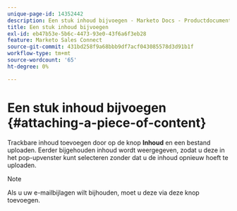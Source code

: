 ```yaml
---
unique-page-id: 14352442
description: Een stuk inhoud bijvoegen - Marketo Docs - Productdocumentatie
title: Een stuk inhoud bijvoegen
exl-id: eb47b53e-5b6c-4473-93e0-43f6a6f3eb28
feature: Marketo Sales Connect
source-git-commit: 431bd258f9a68bbb9df7acf043085578d3d91b1f
workflow-type: tm+mt
source-wordcount: '65'
ht-degree: 0%

---
```


# Een stuk inhoud bijvoegen {#attaching-a-piece-of-content}

Trackbare inhoud toevoegen door op de knop **Inhoud** en een bestand uploaden. Eerder bijgehouden inhoud wordt weergegeven, zodat u deze in het pop-upvenster kunt selecteren zonder dat u de inhoud opnieuw hoeft te uploaden.

>[!NOTE]
>
>Als u uw e-mailbijlagen wilt bijhouden, moet u deze via deze knop toevoegen.
